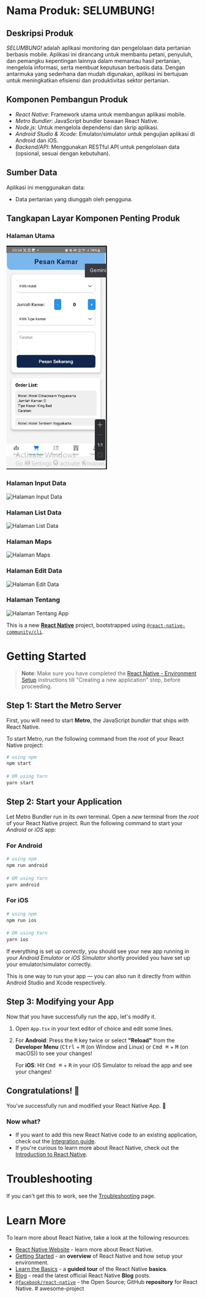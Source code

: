 # Nama Produk: SELUMBUNG!

## Deskripsi Produk
*SELUMBUNG!* adalah aplikasi monitoring dan pengelolaan data pertanian berbasis mobile. Aplikasi ini dirancang untuk membantu petani, penyuluh, dan pemangku kepentingan lainnya dalam memantau hasil pertanian, mengelola informasi, serta membuat keputusan berbasis data. Dengan antarmuka yang sederhana dan mudah digunakan, aplikasi ini bertujuan untuk meningkatkan efisiensi dan produktivitas sektor pertanian.

## Komponen Pembangun Produk
- *React Native*: Framework utama untuk membangun aplikasi mobile.
- *Metro Bundler*: JavaScript bundler bawaan React Native.
- *Node.js*: Untuk mengelola dependensi dan skrip aplikasi.
- *Android Studio & Xcode*: Emulator/simulator untuk pengujian aplikasi di Android dan iOS.
- *Backend/API*: Menggunakan RESTful API untuk pengelolaan data (opsional, sesuai dengan kebutuhan).

## Sumber Data
Aplikasi ini menggunakan data:
- Data pertanian yang diunggah oleh pengguna.

## Tangkapan Layar Komponen Penting Produk
### Halaman Utama
![Halaman Utama](./screenshots/pesan.jpeg)

### Halaman Input Data
![Halaman Input Data](./screenshots/inputdata.jpeg)

### Halaman List Data
![Halaman List Data](./screenshots/datatanaman.jpeg)

### Halaman Maps
![Halaman Maps](./screenshots/map.jpeg)

### Halaman Edit Data
![Halaman Edit Data](./screenshots/edit.jpeg)

### Halaman Tentang
![Halaman Tentang App](./screenshots/tentang.jpeg)


This is a new [**React Native**](https://reactnative.dev) project, bootstrapped using [`@react-native-community/cli`](https://github.com/react-native-community/cli).

# Getting Started

>**Note**: Make sure you have completed the [React Native - Environment Setup](https://reactnative.dev/docs/environment-setup) instructions till "Creating a new application" step, before proceeding.

## Step 1: Start the Metro Server

First, you will need to start **Metro**, the JavaScript _bundler_ that ships _with_ React Native.

To start Metro, run the following command from the _root_ of your React Native project:

```bash
# using npm
npm start

# OR using Yarn
yarn start
```

## Step 2: Start your Application

Let Metro Bundler run in its _own_ terminal. Open a _new_ terminal from the _root_ of your React Native project. Run the following command to start your _Android_ or _iOS_ app:

### For Android

```bash
# using npm
npm run android

# OR using Yarn
yarn android
```

### For iOS

```bash
# using npm
npm run ios

# OR using Yarn
yarn ios
```

If everything is set up _correctly_, you should see your new app running in your _Android Emulator_ or _iOS Simulator_ shortly provided you have set up your emulator/simulator correctly.

This is one way to run your app — you can also run it directly from within Android Studio and Xcode respectively.

## Step 3: Modifying your App

Now that you have successfully run the app, let's modify it.

1. Open `App.tsx` in your text editor of choice and edit some lines.
2. For **Android**: Press the <kbd>R</kbd> key twice or select **"Reload"** from the **Developer Menu** (<kbd>Ctrl</kbd> + <kbd>M</kbd> (on Window and Linux) or <kbd>Cmd ⌘</kbd> + <kbd>M</kbd> (on macOS)) to see your changes!

   For **iOS**: Hit <kbd>Cmd ⌘</kbd> + <kbd>R</kbd> in your iOS Simulator to reload the app and see your changes!

## Congratulations! :tada:

You've successfully run and modified your React Native App. :partying_face:

### Now what?

- If you want to add this new React Native code to an existing application, check out the [Integration guide](https://reactnative.dev/docs/integration-with-existing-apps).
- If you're curious to learn more about React Native, check out the [Introduction to React Native](https://reactnative.dev/docs/getting-started).

# Troubleshooting

If you can't get this to work, see the [Troubleshooting](https://reactnative.dev/docs/troubleshooting) page.

# Learn More

To learn more about React Native, take a look at the following resources:

- [React Native Website](https://reactnative.dev) - learn more about React Native.
- [Getting Started](https://reactnative.dev/docs/environment-setup) - an **overview** of React Native and how setup your environment.
- [Learn the Basics](https://reactnative.dev/docs/getting-started) - a **guided tour** of the React Native **basics**.
- [Blog](https://reactnative.dev/blog) - read the latest official React Native **Blog** posts.
- [`@facebook/react-native`](https://github.com/facebook/react-native) - the Open Source; GitHub **repository** for React Native.
#   a w e s o m e - p r o j e c t 
 
 